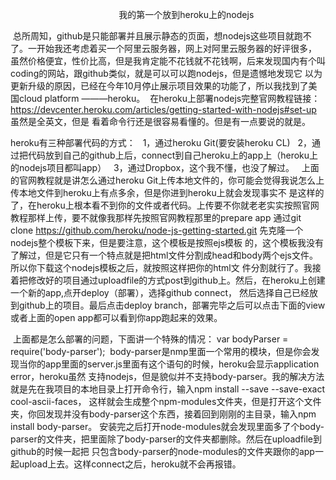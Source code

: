                                                我的第一个放到heroku上的nodejs
                                            
  总所周知，github是只能部署并且展示静态的页面，想nodejs这些项目就跑不了。一开始我还考虑着买一个阿里云服务器，网上对阿里云服务器的好评很多，
虽然价格便宜，性价比高，但是我肯定能不花钱就不花钱啊，后来发现国内有个叫coding的网站，跟github类似，就是可以可以跑nodejs，但是遗憾地发现它
以为更新升级的原因，已经在今年10月停止展示项目效果的功能了，所以我找到了美国cloud platform ———heroku。
  在heroku上部署nodejs完整官网教程链接：https://devcenter.heroku.com/articles/getting-started-with-nodejs#set-up 虽然是全英文，但是
看着命令行还是很容易看懂的。但是有一点要说的就是。

  heroku有三种部署代码的方式：
    1，通过heroku Git(要安装heroku CL) 
    2，通过把代码放到自己的github上后，connect到自己heroku上的app上（heroku上的nodejs项目都叫app）
    3，通过Dropbox，这个我不懂，也没了解过。
  
  上面的官网教程就是讲怎么通过heroku Git上传本地文件的，你可能会觉得我说怎么上传本地文件到heroku上有点多余，但是你进到heroku上就会发现事实不
是这样的了，在heroku上根本看不到你的文件或者代码。上传要不你就老老实实按照官网教程那样上传，要不就像我那样先按照官网教程那里的prepare app
  通过git clone https://github.com/heroku/node-js-getting-started.git 先克隆一个nodejs整个模板下来，但是要注意，这个模板是按照ejs模板
的，这个模板我没有了解过，但是它只有一个特点就是把html文件分割成head和body两个ejs文件。所以你下载这个nodejs模板之后，就按照这样把你的html文
件分割就行了。我接着把修改好的项目通过uploadfile的方式post到github上。然后，在heroku上创建一个新的app,点开deploy（部署），选择github connect，
然后选择自己已经放到github上的项目。最后点击deploy branch，部署完毕之后可以点击下面的view或者上面的open app都可以看到你app跑起来的效果。
  
  
  上面都是怎么部署的问题，下面讲一个特殊的情况：
    var bodyParser = require('body-parser');
  body-parser是nmp里面一个常用的模块，但是你会发现当你的app里面的server.js里面有这个语句的时候，heroku会显示application error，heroku虽然
支持nodejs，但是貌似并不支持body-parser。我的解决方法就是先在我项目的本地目录上打开命令行，输入npm install --save --save-exact cool-ascii-faces，
这样就会生成整个npm-modules文件夹，但是打开这个文件夹，你回发现并没有body-parser这个东西，接着回到刚刚的主目录，输入npm install body-parser。
安装完之后打开node-modules就会发现里面多了个body-parser的文件夹，把里面除了body-parser的文件夹都删除。然后在uploadfile到github的时候一起把
只包含body-parser的node-modules的文件夹跟你的app一起upload上去。这样connect之后，heroku就不会再报错。
